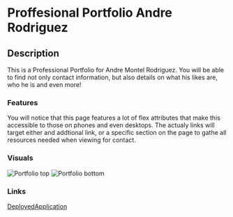 # Proffesional Portfolio Andre Rodriguez

## Description


This is a Professional Portfolio for Andre Montel Rodriguez. 
You will be able to find not only contact information, but also
details on what his likes are, who he is and even more!

### Features


You will notice that this page features a lot of flex attributes that 
make this accessible to those on phones and even desktops. The actualy links will target either and addtional link, or a specific section on the page to gathe all resources needed when viewing for contact.


### Visuals

![Portfolio top](https://user-images.githubusercontent.com/77699769/107141708-ba32c680-68f8-11eb-918c-3007bc6ac9d1.PNG)
![Portfolio bottom](https://user-images.githubusercontent.com/77699769/107141711-bef77a80-68f8-11eb-968e-94d7da9d4d03.PNG)





### Links



[DeployedApplication](<https://drae7299.github.io/Proffesional_Portfolio_Andre_Rodriguez/>)
